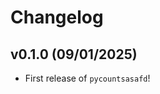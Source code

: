 # Changelog

<!--next-version-placeholder-->

## v0.1.0 (09/01/2025)

- First release of `pycountsasafd`!